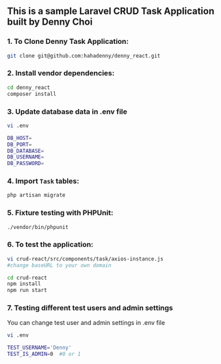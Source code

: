 ##  This is a sample Laravel CRUD Task Application built by Denny Choi


### 1. To Clone Denny Task Application:

```bash
git clone git@github.com:hahadenny/denny_react.git
```

### 2. Install vendor dependencies:

```bash
cd denny_react
composer install
```

### 3. Update database data in .env file

```bash
vi .env

DB_HOST=
DB_PORT=
DB_DATABASE=
DB_USERNAME=
DB_PASSWORD=
```

### 4. Import `Task` tables:

```bash
php artisan migrate
```

### 5. Fixture testing with PHPUnit:

```bash
./vendor/bin/phpunit
```

### 6. To test the application:

```bash
vi crud-react/src/components/task/axios-instance.js
#change baseURL to your own domain

cd crud-react
npm install
npm run start
```

### 7. Testing different test users and admin settings

You can change test user and admin settings in .env file

```bash
vi .env

TEST_USERNAME='Denny'
TEST_IS_ADMIN=0  #0 or 1
```
